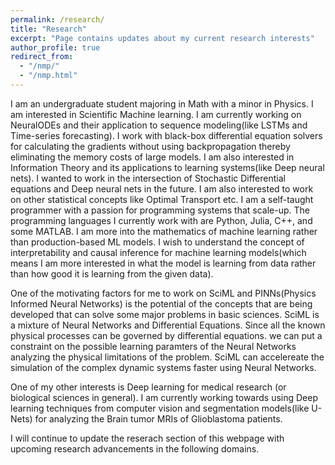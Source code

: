 ```yaml
---
permalink: /research/
title: "Research"
excerpt: "Page contains updates about my current research interests"
author_profile: true
redirect_from: 
  - "/nmp/"
  - "/nmp.html"
---
```


I am an undergraduate student majoring in Math with a minor in Physics. I am interested in Scientific Machine learning. I am currently working on NeuralODEs and their application to sequence modeling(like LSTMs and Time-series forecasting). I work with black-box differential equation solvers for calculating the gradients without using backpropagation thereby eliminating the memory costs of large models. I am also interested in Information Theory and its applications to learning systems(like Deep neural nets). I wanted to work in the intersection of Stochastic Differential equations and Deep neural nets in the future. I am also interested to work on other statistical concepts like Optimal Transport etc. I am a self-taught programmer with a passion for programming systems that scale-up. The programming languages I currently work with are Python, Julia, C++, and some MATLAB. I am more into the mathematics of machine learning rather than production-based ML models. I wish to understand the concept of interpretability and causal inference for machine learning models(which means I am more interested in what the model is learning from data rather than how good it is learning from the given data).  


One of the motivating factors for me to work on SciML and PINNs(Physics Informed Neural Networks) is the potential of the concepts that are being developed that can solve some major problems in basic sciences. SciML is a mixture of Neural Networks and Differential Equations. Since all the known physical processes can be governed by differential equations. we can put a constraint on the possible learning paramters of the Neural Networks analyzing the physical limitations of the problem. SciML can accelereate the simulation of the complex dynamic systems faster using Neural Networks.  

One of my other interests is Deep learning for medical research (or biological sciences in general). I am currently working towards using Deep learning techniques from computer vision and segmentation models(like U-Nets) for analyzing the Brain tumor MRIs of Glioblastoma patients.  
 

I will continue to update the reserach section of this webpage with upcoming research advancements in the following domains.

